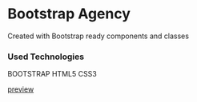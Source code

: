 <h1>Bootstrap Agency</h1>
<p>Created with Bootstrap ready components and classes</p>
<h3>Used Technologies</h3>
<p>BOOTSTRAP HTML5 CSS3 </p>
<a href="https://mtagency.netlify.app/#services">preview</a>
<img src="/images/agency.gif" alt="">
<img src="/images/responsive.gif" alt="">

